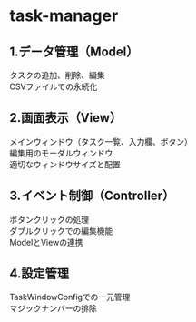 # task-manager
## 1.データ管理（Model）  
  タスクの追加、削除、編集  
  CSVファイルでの永続化  
## 2.画面表示（View）  
  メインウィンドウ（タスク一覧、入力欄、ボタン）  
  編集用のモーダルウィンドウ  
  適切なウィンドウサイズと配置  
## 3.イベント制御（Controller）  
  ボタンクリックの処理  
  ダブルクリックでの編集機能  
  ModelとViewの連携  
## 4.設定管理  
  TaskWindowConfigでの一元管理  
  マジックナンバーの排除  
